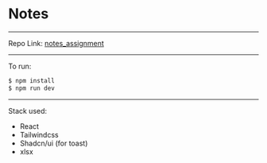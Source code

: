 # Notes
---
Repo Link: [notes_assignment](https://github.com/rheasan/notes_assignment)

---
To run: 
   ```bash
   $ npm install
   $ npm run dev
   ```

---
Stack used:
 - React
 - Tailwindcss
 - Shadcn/ui (for toast)
 - xlsx